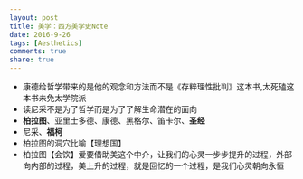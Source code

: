 ```yaml
---
layout: post
title: 美学：西方美学史Note
date: 2016-9-26
tags: [Aesthetics]
comments: true
share: true
---
```


- 康德给哲学带来的是他的观念和方法而不是《存粹理性批判》这本书,太死磕这本书未免太学院派
- 读尼采不是为了哲学而是为了了解生命潜在的面向
- **柏拉图**、亚里士多德、康德、黑格尔、笛卡尔、**圣经**
- 尼采、**福柯**
- 柏拉图的洞穴比喻【理想国】
- 柏拉图【会饮】爱要借助美这个中介，让我们的心灵一步步提升的过程，外部向内部的过程，美上升的过程，就是回忆的一个过程，是我们心灵朝向永恒

